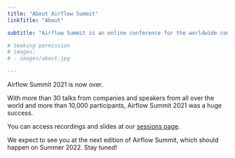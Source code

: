 ```yaml
---
title: "About Airflow Summit"
linkTitle: "About"

subtitle: "Airflow Summit is an online conference for the worldwide community of Apache Airflow users and contributors."

# Seeking permission
# images:
# - images/about.jpg

---
```


Airflow Summit 2021 is now over.

With more than 30 talks from companies and speakers from all over the world and more than 10,000 participants, Airflow Summit 2021 was a huge success.

You can access recordings and slides at our [sessions page](/sessions/2021).

We expect to see you at the next edition of Airflow Summit, which should happen on Summer 2022. Stay tuned!